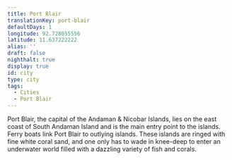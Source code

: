 ```yaml
---
title: Port Blair
translationKey: port-blair
defaultDays: 1
longitude: 92.728055556
latitude: 11.637222222
alias: ''
draft: false
nighthalt: true
display: true
id: city
type: city
tags:
  - Cities
  - Port Blair
---
```

Port Blair, the capital of the Andaman & Nicobar Islands, lies on the east coast of South Andaman Island and is the main entry point to the islands. Ferry boats link Port Blair to outlying islands. These islands are ringed with fine white coral sand, and one only has to wade in knee-deep to enter an underwater world filled with a dazzling variety of fish and corals.